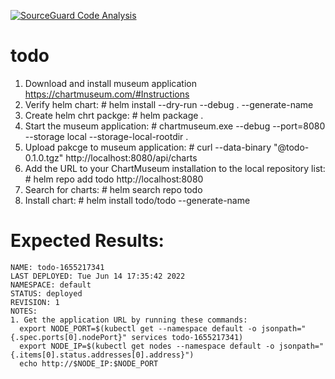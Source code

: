 [![SourceGuard Code Analysis](https://github.com/chkp-ofirs/todo/actions/workflows/SourceGuard.yml/badge.svg)](https://github.com/chkp-ofirs/todo/actions/workflows/SourceGuard.yml)

# todo
 1. Download and install museum application https://chartmuseum.com/#Instructions
 2. Verify helm chart: # helm install --dry-run --debug . --generate-name
 3. Create helm chrt packge: # helm package .
 4. Start the museum application: # chartmuseum.exe --debug --port=8080 --storage local --storage-local-rootdir . 
 5. Upload pakcge to museum application: #  curl --data-binary "@todo-0.1.0.tgz" http://localhost:8080/api/charts
 6. Add the URL to your ChartMuseum installation to the local repository list: # helm repo add todo http://localhost:8080
 7. Search for charts: # helm search repo todo
 8. Install chart: # helm install todo/todo --generate-name
 
 # Expected Results:
	NAME: todo-1655217341
	LAST DEPLOYED: Tue Jun 14 17:35:42 2022
	NAMESPACE: default
	STATUS: deployed
	REVISION: 1
	NOTES:
	1. Get the application URL by running these commands:
	  export NODE_PORT=$(kubectl get --namespace default -o jsonpath="{.spec.ports[0].nodePort}" services todo-1655217341)
	  export NODE_IP=$(kubectl get nodes --namespace default -o jsonpath="{.items[0].status.addresses[0].address}")
	  echo http://$NODE_IP:$NODE_PORT



